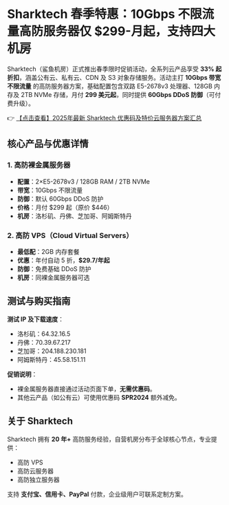 # Sharktech 春季特惠：10Gbps 不限流量高防服务器仅 $299-月起，支持四大机房

Sharktech（鲨鱼机房）正式推出春季限时促销活动，全系列云产品享受 **33% 起折扣**，涵盖公有云、私有云、CDN 及 S3 对象存储服务。活动主打 **10Gbps 带宽不限流量** 的高防服务器方案，基础配置包含双路 E5-2678v3 处理器、128GB 内存及 2TB NVMe 存储，月付 **299 美元起**，同时提供 **60Gbps DDoS 防御**（可付费升级）。

👉 [【点击查看】2025年最新 Sharktech 优惠码及特价云服务器方案汇总](https://bit.ly/Sharktech)

## 核心产品与优惠详情

### 1. 高防裸金属服务器
- **配置**：2×E5-2678v3 / 128GB RAM / 2TB NVMe
- **带宽**：10Gbps 不限流量
- **防御**：默认 60Gbps DDoS 防护
- **价格**：月付 $299 起（原价 $446）
- **机房**：洛杉矶、丹佛、芝加哥、阿姆斯特丹

### 2. 高防 VPS（Cloud Virtual Servers）
- **最低配**：2GB 内存套餐
- **优惠**：年付自动 5 折，**$29.7/年起**
- **防御**：免费基础 DDoS 防护
- **机房**：同裸金属服务器可选

## 测试与购买指南
**测试 IP 及下载速度**：
- 洛杉矶：64.32.16.5
- 丹佛：70.39.67.217  
- 芝加哥：204.188.230.181  
- 阿姆斯特丹：45.58.151.11  

**促销说明**：
- 裸金属服务器直接通过活动页面下单，**无需优惠码**。
- 其他云产品（如公有云）可使用优惠码 **SPR2024** 额外减免。

## 关于 Sharktech
Sharktech 拥有 **20 年+** 高防服务经验，自营机房分布于全球核心节点，专业提供：
- 高防 VPS
- 高防云服务器  
- 高防独立服务器  

支持 **支付宝、信用卡、PayPal** 付款，企业级用户可联系定制方案。